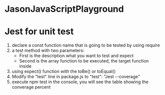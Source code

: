 # JasonJavaScriptPlayground


# Jest for unit test
1. declare a const function name that is going to be tested by using require
2. a test method with two parameters:
   - First is the description what you want to test and expect
   - Second is the array function to be executed, the target function inside
3. using expect() function with the toBe() or toEqual()
4. Modify the "test" line in package.js to "test": "Jest --coverage"
5. execute npm test in the console, you will see the table showing the converage percent